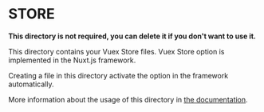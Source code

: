 # STORE

**This directory is not required, you can delete it if you don't want to use it.**

This directory contains your Vuex Store files.
Vuex Store option is implemented in the Nuxt.js framework.

Creating a file in this directory activate the option in the framework automatically.
 
 
More information about the usage of this directory in [the documentation](https://nuxtjs.org/guide/vuex-store).
